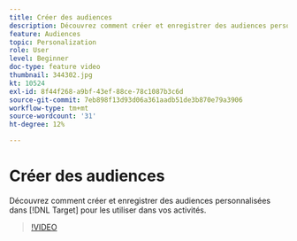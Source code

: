 ```yaml
---
title: Créer des audiences
description: Découvrez comment créer et enregistrer des audiences personnalisées dans Target pour les utiliser dans vos activités.
feature: Audiences
topic: Personalization
role: User
level: Beginner
doc-type: feature video
thumbnail: 344302.jpg
kt: 10524
exl-id: 8f44f268-a9bf-43ef-88ce-78c1087b3c6d
source-git-commit: 7eb898f13d93d06a361aadb51de3b870e79a3906
workflow-type: tm+mt
source-wordcount: '31'
ht-degree: 12%

---
```


# Créer des audiences

Découvrez comment créer et enregistrer des audiences personnalisées dans [!DNL Target] pour les utiliser dans vos activités.

>[!VIDEO](https://video.tv.adobe.com/v/344302/?quality=12&learn=on)

